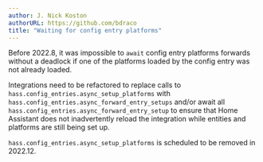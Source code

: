 ```yaml
---
author: J. Nick Koston
authorURL: https://github.com/bdraco
title: "Waiting for config entry platforms"
---
```


Before 2022.8, it was impossible to `await` config entry platforms forwards without a deadlock if one of the platforms loaded by the config entry was not already loaded.

Integrations need to be refactored to replace calls to `hass.config_entries.async_setup_platforms` with `hass.config_entries.async_forward_entry_setups` and/or await all `hass.config_entries.async_forward_entry_setup` to ensure that Home Assistant does not inadvertently reload the integration while entities and platforms are still being set up.

`hass.config_entries.async_setup_platforms` is scheduled to be removed in 2022.12.